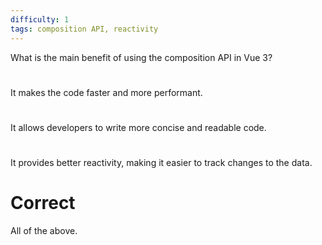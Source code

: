 ```yaml
---
difficulty: 1
tags: composition API, reactivity
---
```


What is the main benefit of using the composition API in Vue 3?

#

It makes the code faster and more performant.

#

It allows developers to write more concise and readable code.

#

It provides better reactivity, making it easier to track changes to the data.

# Correct

All of the above.